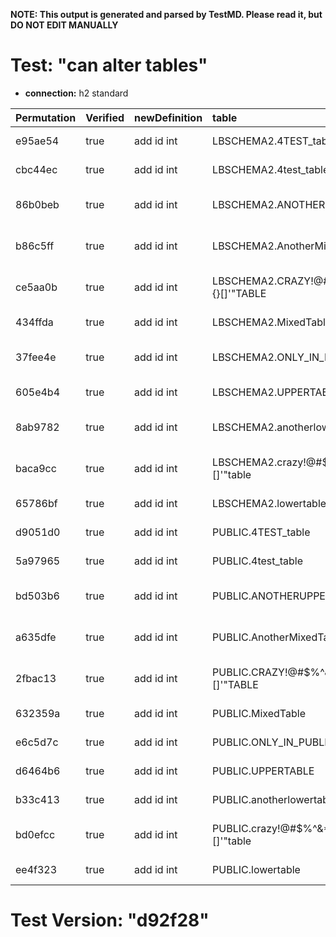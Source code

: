**NOTE: This output is generated and parsed by TestMD. Please read it, but DO NOT EDIT MANUALLY**

# Test: "can alter tables" #

- **connection:** h2 standard

| Permutation | Verified | newDefinition | table                                   | OPERATIONS
| :---------- | :------- | :------------ | :-------------------------------------- | :------
| e95ae54     | true     | add id int    | LBSCHEMA2.4TEST_table                   | **plan**: ALTER TABLE "LBSCHEMA2"."4TEST_table" add id int
| cbc44ec     | true     | add id int    | LBSCHEMA2.4test_table                   | **plan**: ALTER TABLE "LBSCHEMA2"."4test_table" add id int
| 86b0beb     | true     | add id int    | LBSCHEMA2.ANOTHERUPPERTABLE             | **plan**: ALTER TABLE "LBSCHEMA2"."ANOTHERUPPERTABLE" add id int
| b86c5ff     | true     | add id int    | LBSCHEMA2.AnotherMixedTable             | **plan**: ALTER TABLE "LBSCHEMA2"."AnotherMixedTable" add id int
| ce5aa0b     | true     | add id int    | LBSCHEMA2.CRAZY!@#\$%^&*()_+{}[]'"TABLE | **plan**: ALTER TABLE "LBSCHEMA2"."CRAZY!@#\$%^&*()_+{}[]'""TABLE" add id int
| 434ffda     | true     | add id int    | LBSCHEMA2.MixedTable                    | **plan**: ALTER TABLE "LBSCHEMA2"."MixedTable" add id int
| 37fee4e     | true     | add id int    | LBSCHEMA2.ONLY_IN_LBSCHEMA2             | **plan**: ALTER TABLE "LBSCHEMA2"."ONLY_IN_LBSCHEMA2" add id int
| 605e4b4     | true     | add id int    | LBSCHEMA2.UPPERTABLE                    | **plan**: ALTER TABLE "LBSCHEMA2"."UPPERTABLE" add id int
| 8ab9782     | true     | add id int    | LBSCHEMA2.anotherlowertable             | **plan**: ALTER TABLE "LBSCHEMA2"."anotherlowertable" add id int
| baca9cc     | true     | add id int    | LBSCHEMA2.crazy!@#\$%^&*()_+{}[]'"table | **plan**: ALTER TABLE "LBSCHEMA2"."crazy!@#\$%^&*()_+{}[]'""table" add id int
| 65786bf     | true     | add id int    | LBSCHEMA2.lowertable                    | **plan**: ALTER TABLE "LBSCHEMA2"."lowertable" add id int
| d9051d0     | true     | add id int    | PUBLIC.4TEST_table                      | **plan**: ALTER TABLE "PUBLIC"."4TEST_table" add id int
| 5a97965     | true     | add id int    | PUBLIC.4test_table                      | **plan**: ALTER TABLE "PUBLIC"."4test_table" add id int
| bd503b6     | true     | add id int    | PUBLIC.ANOTHERUPPERTABLE                | **plan**: ALTER TABLE "PUBLIC"."ANOTHERUPPERTABLE" add id int
| a635dfe     | true     | add id int    | PUBLIC.AnotherMixedTable                | **plan**: ALTER TABLE "PUBLIC"."AnotherMixedTable" add id int
| 2fbac13     | true     | add id int    | PUBLIC.CRAZY!@#\$%^&*()_+{}[]'"TABLE    | **plan**: ALTER TABLE "PUBLIC"."CRAZY!@#\$%^&*()_+{}[]'""TABLE" add id int
| 632359a     | true     | add id int    | PUBLIC.MixedTable                       | **plan**: ALTER TABLE "PUBLIC"."MixedTable" add id int
| e6c5d7c     | true     | add id int    | PUBLIC.ONLY_IN_PUBLIC                   | **plan**: ALTER TABLE "PUBLIC"."ONLY_IN_PUBLIC" add id int
| d6464b6     | true     | add id int    | PUBLIC.UPPERTABLE                       | **plan**: ALTER TABLE "PUBLIC"."UPPERTABLE" add id int
| b33c413     | true     | add id int    | PUBLIC.anotherlowertable                | **plan**: ALTER TABLE "PUBLIC"."anotherlowertable" add id int
| bd0efcc     | true     | add id int    | PUBLIC.crazy!@#\$%^&*()_+{}[]'"table    | **plan**: ALTER TABLE "PUBLIC"."crazy!@#\$%^&*()_+{}[]'""table" add id int
| ee4f323     | true     | add id int    | PUBLIC.lowertable                       | **plan**: ALTER TABLE "PUBLIC"."lowertable" add id int

# Test Version: "d92f28" #